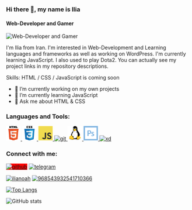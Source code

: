 ### Hi there 👋, my name is Ilia
#### Web-Developer and Gamer
![Web-Developer and Gamer](https://media.tenor.com/xGkSfwXINOUAAAAS/noah-jupe-lorenzo-enzo.gif)

I'm Ilia from Iran. I'm interested in Web-Development and Learning languages and frameworks as well as working on WordPress.  I'm currently learning JavaScript. I also used to play Dota2. You can actually see my project links in my repository descriptions.

Skills: HTML / CSS / JavaScript is coming soon

- 🔭 I’m currently working on my own projects 
- 🌱 I’m currently learning JavaScript 
- 💬 Ask me about HTML & CSS 





<h3 align="left">Languages and Tools:</h3>
<p align="left">
<a href="https://www.w3schools.com/html/" target="_blank" rel="noreferrer"> <img src="https://raw.githubusercontent.com/devicons/devicon/master/icons/html5/html5-original-wordmark.svg" alt="html5" width="40" height="40"/> </a> 
<a href="https://www.w3schools.com/css/" target="_blank" rel="noreferrer"> <img src="https://raw.githubusercontent.com/devicons/devicon/master/icons/css3/css3-original-wordmark.svg" alt="css3" width="40" height="40"/> </a> 
<a href="https://developer.mozilla.org/en-US/docs/Web/JavaScript" target="_blank" rel="noreferrer"> <img src="https://raw.githubusercontent.com/devicons/devicon/master/icons/javascript/javascript-original.svg" alt="javascript" width="40" height="40"/> </a> 
<a href="https://git-scm.com/" target="_blank" rel="noreferrer"> <img src="https://www.vectorlogo.zone/logos/git-scm/git-scm-icon.svg" alt="git" width="40" height="40"/> </a>
<a href="https://www.linux.org/" target="_blank" rel="noreferrer"> <img src="https://raw.githubusercontent.com/devicons/devicon/master/icons/linux/linux-original.svg" alt="linux" width="40" height="40"/> </a> <a href="https://www.photoshop.com/en" target="_blank" rel="noreferrer"> <img src="https://raw.githubusercontent.com/devicons/devicon/master/icons/photoshop/photoshop-line.svg" alt="photoshop" width="40" height="40"/> </a> <a href="https://www.adobe.com/products/xd.html" target="_blank" rel="noreferrer"> <img src="https://cdn.worldvectorlogo.com/logos/adobe-xd.svg" alt="xd" width="40" height="40"/> </a> 
</p>


<h3 align="left">Connect with me:</h3>
<p align="left">

[<img src='https://cdn.jsdelivr.net/npm/simple-icons@3.0.1/icons/github.svg' alt='github' height='40' style="background-color: red;">](https://github.com/IliaNoah)
[<img src='https://cdn.jsdelivr.net/npm/simple-icons@3.0.1/icons/telegram.svg' alt='telegram' height='40'>](https://www.telegram.me/IliaAhd)

<a href="https://instagram.com/iliaahd" target="blank"><img align="center" src="https://raw.githubusercontent.com/rahuldkjain/github-profile-readme-generator/master/src/images/icons/Social/instagram.svg" alt="ilianoah" height="30" width="40" /></a>
<a href="https://discord.gg/968543932541710366" target="blank"><img align="center" src="https://raw.githubusercontent.com/rahuldkjain/github-profile-readme-generator/master/src/images/icons/Social/discord.svg" alt="968543932541710366" height="30" width="40" /></a>
</p>

[![Top Langs](https://github-readme-stats.vercel.app/api/top-langs/?username=IliaNoah)](https://github.com/anuraghazra/github-readme-stats)

![GitHub stats](https://github-readme-stats.vercel.app/api?username=IliaNoah&show_icons=true)  

